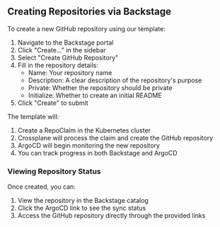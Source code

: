 ## Creating Repositories via Backstage

To create a new GitHub repository using our template:

1. Navigate to the Backstage portal
2. Click "Create..." in the sidebar
3. Select "Create GitHub Repository"
4. Fill in the repository details:
   - Name: Your repository name
   - Description: A clear description of the repository's purpose
   - Private: Whether the repository should be private
   - Initialize: Whether to create an initial README
5. Click "Create" to submit

The template will:
1. Create a RepoClaim in the Kubernetes cluster
2. Crossplane will process the claim and create the GitHub repository
3. ArgoCD will begin monitoring the new repository
4. You can track progress in both Backstage and ArgoCD

### Viewing Repository Status

Once created, you can:
1. View the repository in the Backstage catalog
2. Click the ArgoCD link to see the sync status
3. Access the GitHub repository directly through the provided links 
